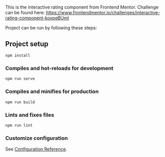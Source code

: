# 

This is the interactive rating component from Frontend Mentor.
Challenge can be found here: https://www.frontendmentor.io/challenges/interactive-rating-component-koxpeBUmI

Project can be run by following these steps:

## Project setup
```
npm install
```

### Compiles and hot-reloads for development
```
npm run serve
```

### Compiles and minifies for production
```
npm run build
```

### Lints and fixes files
```
npm run lint
```

### Customize configuration
See [Configuration Reference](https://cli.vuejs.org/config/).
